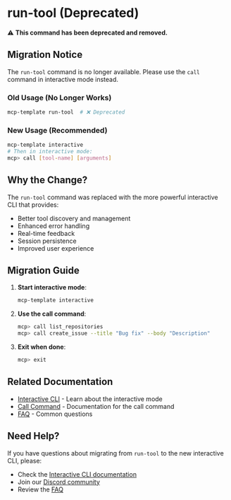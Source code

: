 # run-tool (Deprecated)

⚠️ **This command has been deprecated and removed.**

## Migration Notice

The `run-tool` command is no longer available. Please use the `call` command in interactive mode instead.

### Old Usage (No Longer Works)
```bash
mcp-template run-tool  # ❌ Deprecated
```

### New Usage (Recommended)
```bash
mcp-template interactive
# Then in interactive mode:
mcp> call [tool-name] [arguments]
```

## Why the Change?

The `run-tool` command was replaced with the more powerful interactive CLI that provides:

- Better tool discovery and management
- Enhanced error handling
- Real-time feedback
- Session persistence
- Improved user experience

## Migration Guide

1. **Start interactive mode**:
   ```bash
   mcp-template interactive
   ```

2. **Use the call command**:
   ```bash
   mcp> call list_repositories
   mcp> call create_issue --title "Bug fix" --body "Description"
   ```

3. **Exit when done**:
   ```bash
   mcp> exit
   ```

## Related Documentation

- [Interactive CLI](interactive.md) - Learn about the interactive mode
- [Call Command](../interactive-cli/call.md) - Documentation for the call command
- [FAQ](../faq.md) - Common questions

## Need Help?

If you have questions about migrating from `run-tool` to the new interactive CLI, please:

- Check the [Interactive CLI documentation](../interactive-cli/)
- Join our [Discord community](https://discord.gg/55Cfxe9gnr)
- Review the [FAQ](../faq.md)

